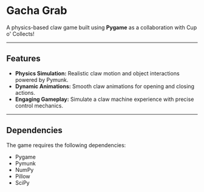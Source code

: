 # Gacha Grab

A physics-based claw game built using **Pygame** as a collaboration with Cup o' Collects!

---

## Features

- **Physics Simulation:** Realistic claw motion and object interactions powered by Pymunk.
- **Dynamic Animations:** Smooth claw animations for opening and closing actions.
- **Engaging Gameplay:** Simulate a claw machine experience with precise control mechanics.

---

## Dependencies

The game requires the following dependencies:

- Pygame
- Pymunk
- NumPy
- Pillow
- SciPy

